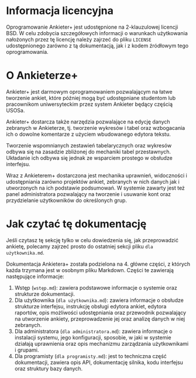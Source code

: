 # Informacja licencyjna

Oprogramowanie Ankieter+ jest udostępnione na 2-klauzulowej licencji BSD.
W celu zdobycia szczegółowych informacji o warunkach użytkowania nałożonych
przez tę licencję należy zajrzeć do pliku `LICENSE` udostępnionego
zarówno z tą dokumentacją, jak i z kodem źródłowym tego oprogramowania.


# O Ankieterze+

Ankieter+ jest darmowym oprogramowaniem pozwalającym na łatwe tworzenie
ankiet, które później mogą być udostępniane studentom lub pracownikom
uniwersyteckim przez system Ankieter będący częścią USOSa.

Ankieter+ dostarcza także narzędzia pozwalające na edycję danych zebranych
w Ankieterze, tj. tworzenie wykresów i tabel oraz wzbogacania ich
o dowolne komentarze z użyciem wbudowanego edytora tekstu.

Tworzenie wspomnianych zestawień tabelarycznych oraz wykresów odbywa się na
zasadzie zbliżonej do mechaniki tabel przestawnych. Układanie ich odbywa
się jednak ze wsparciem prostego w obsłudze interfejsu.

Wraz z Ankieterem+ dostarczona jest mechanika uprawnień, widoczności
i udostępniania zarówno projektów ankiet, zebranych w nich danych jak
i utworzonych na ich podstawie podsumowań. W systemie zawarty jest też panel
administratora pozwalający na tworzenie i usuwanie kont oraz przydzielanie
użytkowników do określonych grup.


# Jak czytać tę dokumentację
Jeśli czytasz tę sekcję tylko w celu dowiedzenia się, jak przeprowadzić ankietę, polecamy zajrzeć prosto do ostatniej sekcji pliku `dla użytkownika.md`.

Dokumentacja Ankietera+ została podzielona na 4. główne części, z których
każda trzymana jest w osobnym pliku Markdown. Części te zawierają
następujące informacje:
1. Wstęp (`wstęp.md`): zawiera podstawowe informacje o systemie oraz strukturze dokumentacji.
2. Dla użytkownika (`dla użytkownika.md`): zawiera informacje o obsłudze strukturze interfejsu, instrukcję obsługi edytora ankiet, edytora raportów, opis możliwości udostępniania oraz przewodnik pozwalający na utworzenie ankiety, przeprowadzenie jej oraz analizę danych w niej zebranych.
3. Dla administratora (`dla administratora.md`): zawiera informacje o instalacji systemu, jego konfiguracji, sposobie, w jaki w systemie działają uprawnienia oraz opis mechanizmu zarządzania użytkownikami i grupami.
4. Dla programisty (`dla programisty.md`): jest to techniczna część dokumentacji, zawiera opis API, dokumentację silnika, kodu interfejsu oraz struktury bazy danych.
